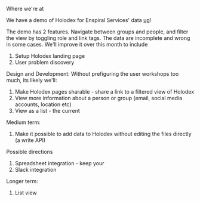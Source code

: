 

Where we're at

We have a demo of Holodex for Enspiral Services' data [up](http://holodex.enspiral.info/)!

The demo has 2 features. Navigate between groups and people, and filter the view by toggling role and link tags. The data are incomplete and wrong in some cases. We'll improve it over this month to include 



1. Setup Holodex landing page
1. User problem discovery 


Design and Development:
Without prefiguring the user workshops too much, its likely we'll:

1. Make Holodex pages sharable - share a link to a filtered view of Holodex
1. View more information about a person or group (email, social media accounts, location etc) 
1. View as a list - the current 

Medium term:
1. Make it possible to add data to Holodex without editing the files directly (a write API)

Possible directions
1. Spreadsheet integration - keep your 
1. Slack integration


Longer term:


1. List view
